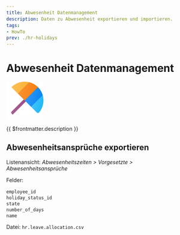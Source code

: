 ```yaml
---
title: Abwesenheit Datenmanagement
description: Daten zu Abwesenheit exportieren und importieren.
tags:
- HowTo
prev: ./hr-holidays
---
```

# Abwesenheit Datenmanagement
![icons_odoo_hr_holidays](assets/icons_odoo_hr_holidays.png)

{{ $frontmatter.description }}

## Abwesenheitsansprüche exportieren

Listenansicht: *Abwesenheitszeiten > Vorgesetzte > Abwesenheitsansprüche*

Felder:
```
employee_id
holiday_status_id
state
number_of_days
name
```
Datei: `hr.leave.allocation.csv`
